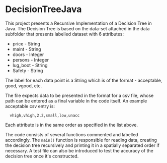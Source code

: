 # DecisionTreeJava
This project presents a Recursive Implementation of a Decision Tree in Java. The Decision Tree is based on the data-set attached in the data subfolder that presents labelled dataset with 6 attributes: 

- price - String
- maint - String
- doors - Integer
- persons - Integer
- lug_boot - String
- Safety - String

The label for each data point is a String which is of the format - acceptable, good, vgood, etc. 

The file expects data to be presented in the format for a csv file, whose path can be entered as a final variable in the code itself. An example acceptable csv entry is: 

```
  vhigh,vhigh,2,2,small,low,unacc
```

Each attribute is in the same order as specified in the list above. 

The code consists of several functions commented and labelled accordingly. The ```main()``` function is responsible for reading data, creating the decision tree recursively and printing it in a spatially separated order if necessary. A test file can also be introduced to test the accuracy of the decision tree once it's constructed. 
